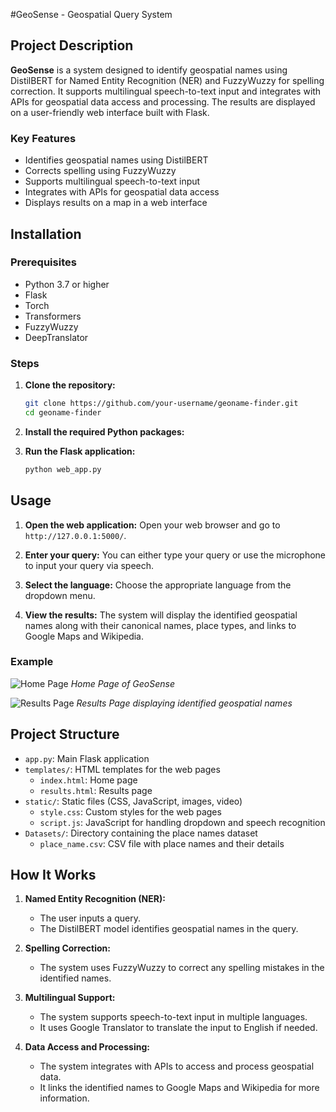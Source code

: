 #GeoSense - Geospatial Query System

## Project Description
**GeoSense** is a system designed to identify geospatial names using DistilBERT for Named Entity Recognition (NER) and FuzzyWuzzy for spelling correction. It supports multilingual speech-to-text input and integrates with APIs for geospatial data access and processing. The results are displayed on a user-friendly web interface built with Flask.

### Key Features
- Identifies geospatial names using DistilBERT
- Corrects spelling using FuzzyWuzzy
- Supports multilingual speech-to-text input
- Integrates with APIs for geospatial data access
- Displays results on a map in a web interface

## Installation

### Prerequisites
- Python 3.7 or higher
- Flask
- Torch
- Transformers
- FuzzyWuzzy
- DeepTranslator

### Steps
1. **Clone the repository:**
   ```bash
   git clone https://github.com/your-username/geoname-finder.git
   cd geoname-finder
   ```

2. **Install the required Python packages:**

3. **Run the Flask application:**
   ```bash
   python web_app.py
   ```

## Usage

1. **Open the web application:**
   Open your web browser and go to `http://127.0.0.1:5000/`.

2. **Enter your query:**
   You can either type your query or use the microphone to input your query via speech.

3. **Select the language:**
   Choose the appropriate language from the dropdown menu.

4. **View the results:**
   The system will display the identified geospatial names along with their canonical names, place types, and links to Google Maps and Wikipedia.

### Example

![Home Page](static/homepage.png)
*Home Page of GeoSense*

![Results Page](static/results.png)
*Results Page displaying identified geospatial names*

## Project Structure

- `app.py`: Main Flask application
- `templates/`: HTML templates for the web pages
  - `index.html`: Home page
  - `results.html`: Results page
- `static/`: Static files (CSS, JavaScript, images, video)
  - `style.css`: Custom styles for the web pages
  - `script.js`: JavaScript for handling dropdown and speech recognition
- `Datasets/`: Directory containing the place names dataset
  - `place_name.csv`: CSV file with place names and their details

## How It Works

1. **Named Entity Recognition (NER):**
   - The user inputs a query.
   - The DistilBERT model identifies geospatial names in the query.

2. **Spelling Correction:**
   - The system uses FuzzyWuzzy to correct any spelling mistakes in the identified names.

3. **Multilingual Support:**
   - The system supports speech-to-text input in multiple languages.
   - It uses Google Translator to translate the input to English if needed.

4. **Data Access and Processing:**
   - The system integrates with APIs to access and process geospatial data.
   - It links the identified names to Google Maps and Wikipedia for more information.
